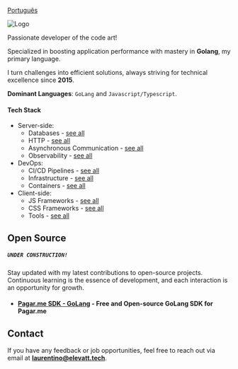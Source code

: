 [Português](https://github.com/laurentino14/laurentino14/tree/main/pt-BR.md)

![Logo](https://i.imgur.com/kUkTVZG.png)

Passionate developer of the code art!

Specialized in boosting application performance with mastery in **Golang**, my primary language.

I turn challenges into efficient solutions, always striving for technical excellence since **2015**.

**Dominant Languages**: ``GoLang`` and ``Javascript/Typescript``.

#### Tech Stack
- Server-side:
    - Databases - [see all]()
    - HTTP - [see all]()
    - Asynchronous Communication - [see all]()
    - Observability - [see all]()
- DevOps:
    - CI/CD Pipelines - [see all]()
    - Infrastructure - [see all]()
    - Containers - [see all]()
- Client-side:
    - JS Frameworks - [see all]()
    - CSS Frameworks - [see all]()
    - Tools - [see all]()

## Open Source
##### **```UNDER CONSTRUCTION!```**
Stay updated with my latest contributions to open-source projects.
Continuous learning is the essence of development, and each interaction is an opportunity for growth.

- #### [Pagar.me SDK - GoLang](https://github.com/elevattlabs/pagarme-go) - Free and Open-source GoLang SDK for Pagar.me

## Contact

If you have any feedback or job opportunities, feel free to reach out via email at **laurentino@elevatt.tech**.
